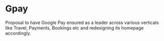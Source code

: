 # Gpay
Proposal to have Google Pay ensured as a leader across various verticals like Travel, Payments, Bookings etc and redesigning its homepage accordingly.
